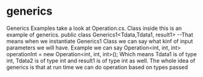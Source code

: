 # generics
Generics Examples
take a look at Operation.cs. Class inside this is an example of generics.
   public class Generics1<Tdata,Tdata1, result1> --That means when we instantiate Generics1 Class we can say what kinf of input parameters 
  we will have. Example we can say Operation<int, int, int> operationInt = new Operation<int, int, int>(); Which means Tdata1 is of type int,
  Tdata2 is of type int and result1 is of type int as well.
  The whole idea of generics is that at run time we can do operation based on types passed
  
